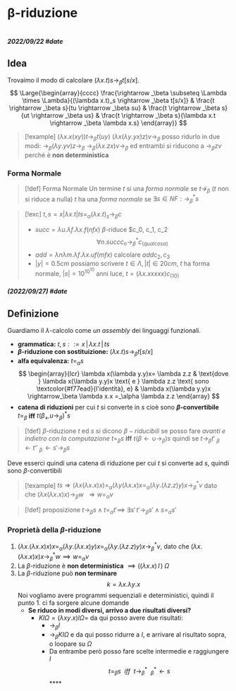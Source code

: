# β-riduzione
```toc
```
##### 2022/09/22 #date 
## Idea
Trovaimo il modo di calcolare $(\lambda x.t)s \rightarrow _\beta t[s/x]$. 
$$
\Large{\begin{array}{cccc}
\frac{\rightarrow _\beta \subseteq \Lambda \times \Lambda}{(\lambda x.t)_s \rightarrow _\beta t[s/x]} &
\frac{t \rightarrow _\beta s}{tu \rightarrow _\beta su} &
\frac{t \rightarrow _\beta s}{ut \rightarrow _\beta us} &
\frac{t \rightarrow _\beta s}{\lambda x.t \rightarrow _\beta \lambda x.s}
\end{array}}
$$
> [!example] 
> $(\lambda x.x(xy))t \rightarrow _\beta t(uy)$
> $(\lambda x(\lambda y.yx)z)v \rightarrow _\beta$ posso ridurlo in due modi:
> 		$\rightarrow _\beta (\lambda y.yv)z \rightarrow _\beta$
> 		$\rightarrow _\beta (\lambda x.zx)v \rightarrow _\beta$
> ed entrambi si riducono a $\rightarrow _\beta zv$ perché è **non deterministica**
### Forma Normale
> [!def] Forma Normale
> Un termine $t$ si una _forma normale_ se $t \not\rightarrow _\beta$ ($t$ non si riduce a nulla)
> $t$ ha una _forma normale_ se $\exists s \in NF:\rightarrow _\beta ^* s$

> [!exc] 
> $t,s=x|\lambda x.t|ts =_\alpha (\lambda x.t)_s \rightarrow _\beta c$
> * $succ = \lambda u. \lambda f. \lambda x.f(nfx)$  $\beta$-riduce $c_0, c_1, c_2
> $$\forall n. succ c_n \rightarrow _\beta ^* c_(qualcosa)$$
> * $add=\lambda n\lambda m.\lambda f.\lambda x.uf(mfx)$ calcolare $add c_2, c_3$
> * $|y|=0.5cm$ possiamo scrivere $t\in \Lambda , |t| \in 20cm$, $t$ ha forma normale, $|s|=10^10^10$ anni luce, $t=(\lambda x.xxxxx)c_{(10)}$

##### (2022/09/27) #date
## Definizione
Guardiamo il $\lambda$-calcolo come *un assembly* dei linguaggi funzionali.
- **grammatica:** $t,s::=x\,|\,\lambda x.t\,|\,ts$
- **$\beta$-riduzione con sostituizione:** $(\lambda x.t)s \rightarrow_\beta  t[s/x]$
- **alfa equivalenza:** $t=_\alpha s$
$$
\begin{array}{lcr}
\lambda x(\lambda y.y)x= \lambda z.z &
\text{dove } \lambda x(\lambda y.y)x \text{ e } \lambda z.z \text{ sono \textcolor{#f77ead}{l'identità}, e} &
\lambda x(\lambda y.y)x \rightarrow_\beta \lambda x.x =_\alpha \lambda z.z
\end{array}
$$
- **catena di riduzioni** per cui $t$ si converte in $s$ cioè sono **$\beta$-convertibile** $t=_\beta$ **iff** $t(\beta_\leftarrow u \rightarrow_\beta)^*s$
> [!def] $\beta$-riduzione
> $t$ ed $s$ si dicono $\beta-riducibili$ se posso fare *avanti e indietro con la computazione*
> $t=_{\beta} s$ **iff** $t({\beta}\leftarrow\cup\rightarrow_{\beta})s$
> quindi se $t\rightarrow_\beta t' \:_\beta\!\leftarrow t''\: _\beta\!\leftarrow s' \rightarrow_\beta s$
> 

Deve esserci quindi una catena di riduzione per cui $t$ si converte ad $s$, quindi sono $\beta$-convertibili
> [!example] 
> $ts \Rightarrow (\lambda x(\lambda x.x)x)=_\alpha(\lambda y(\lambda x.x)x =_\alpha (\lambda y.(\lambda z.z)y)x \rightarrow_\beta^* v$
> dato che $(\lambda x(\lambda x.x)x)\rightarrow_\beta w \:\: \Rightarrow w=_\alpha v$

> [!def] proposizione
> $t \rightarrow_\beta s \land t=_\alpha t' \implies\: \exists s'\,t'\rightarrow_\beta s' \land s=_\alpha s'$
### Proprietà della $\beta$-riduzione
1. $(\lambda x.(\lambda x.x)x)x =_\alpha (\lambda y.(\lambda x.x)y)x =_\alpha (\lambda y.(\lambda z.z)y)x \rightarrow_\beta^* v$, dato che $(\lambda x.(\lambda x.x)x)x \rightarrow_\beta^* w \implies w =_\alpha v$
2. La $\beta$-riduzione è **non deterministica** $\implies ((\lambda x.x)\,I\,)\;\Omega$
3. La $\beta$-riduzione può **non terminare**$$k= \lambda x.\lambda y.x$$
	Noi vogliamo avere programmi sequenziali e deterministici, quindi il punto 1. ci fa sorgere alcune domande
	* **Se riduco in modi diversi, arrivo a due risultati diversi?**
		* $KI\Omega =(\lambda xy.x)I\Omega=$ da qui posso avere due risultati:
			-  $\rightarrow_\beta I$
			- $\rightarrow_\beta KI\Omega$ e da qui posso ridurre a $I$, e arrivare al risultato sopra, o loopare su $\Omega$
			- Da entrambe però posso fare scelte intermedie e raggiungere $I$	$$t=_\beta s\:\:iff\:\:t \rightarrow_\beta^*\:\: _\beta^*\!\leftarrow s$$****